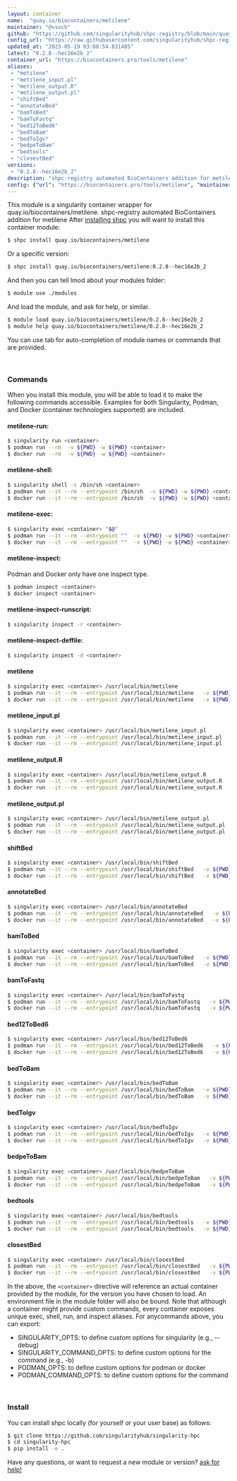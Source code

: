 ```yaml
---
layout: container
name:  "quay.io/biocontainers/metilene"
maintainer: "@vsoch"
github: "https://github.com/singularityhub/shpc-registry/blob/main/quay.io/biocontainers/metilene/container.yaml"
config_url: "https://raw.githubusercontent.com/singularityhub/shpc-registry/main/quay.io/biocontainers/metilene/container.yaml"
updated_at: "2023-05-19 03:08:54.831485"
latest: "0.2.8--hec16e2b_2"
container_url: "https://biocontainers.pro/tools/metilene"
aliases:
 - "metilene"
 - "metilene_input.pl"
 - "metilene_output.R"
 - "metilene_output.pl"
 - "shiftBed"
 - "annotateBed"
 - "bamToBed"
 - "bamToFastq"
 - "bed12ToBed6"
 - "bedToBam"
 - "bedToIgv"
 - "bedpeToBam"
 - "bedtools"
 - "closestBed"
versions:
 - "0.2.8--hec16e2b_2"
description: "shpc-registry automated BioContainers addition for metilene"
config: {"url": "https://biocontainers.pro/tools/metilene", "maintainer": "@vsoch", "description": "shpc-registry automated BioContainers addition for metilene", "latest": {"0.2.8--hec16e2b_2": "sha256:a32860d56312ec89f0e1c0b522563b14462adca62c4eb080c7e688cd2266f90c"}, "tags": {"0.2.8--hec16e2b_2": "sha256:a32860d56312ec89f0e1c0b522563b14462adca62c4eb080c7e688cd2266f90c"}, "docker": "quay.io/biocontainers/metilene", "aliases": {"metilene": "/usr/local/bin/metilene", "metilene_input.pl": "/usr/local/bin/metilene_input.pl", "metilene_output.R": "/usr/local/bin/metilene_output.R", "metilene_output.pl": "/usr/local/bin/metilene_output.pl", "shiftBed": "/usr/local/bin/shiftBed", "annotateBed": "/usr/local/bin/annotateBed", "bamToBed": "/usr/local/bin/bamToBed", "bamToFastq": "/usr/local/bin/bamToFastq", "bed12ToBed6": "/usr/local/bin/bed12ToBed6", "bedToBam": "/usr/local/bin/bedToBam", "bedToIgv": "/usr/local/bin/bedToIgv", "bedpeToBam": "/usr/local/bin/bedpeToBam", "bedtools": "/usr/local/bin/bedtools", "closestBed": "/usr/local/bin/closestBed"}}
---
```


This module is a singularity container wrapper for quay.io/biocontainers/metilene.
shpc-registry automated BioContainers addition for metilene
After [installing shpc](#install) you will want to install this container module:


```bash
$ shpc install quay.io/biocontainers/metilene
```

Or a specific version:

```bash
$ shpc install quay.io/biocontainers/metilene:0.2.8--hec16e2b_2
```

And then you can tell lmod about your modules folder:

```bash
$ module use ./modules
```

And load the module, and ask for help, or similar.

```bash
$ module load quay.io/biocontainers/metilene/0.2.8--hec16e2b_2
$ module help quay.io/biocontainers/metilene/0.2.8--hec16e2b_2
```

You can use tab for auto-completion of module names or commands that are provided.

<br>

### Commands

When you install this module, you will be able to load it to make the following commands accessible.
Examples for both Singularity, Podman, and Docker (container technologies supported) are included.

#### metilene-run:

```bash
$ singularity run <container>
$ podman run --rm  -v ${PWD} -w ${PWD} <container>
$ docker run --rm  -v ${PWD} -w ${PWD} <container>
```

#### metilene-shell:

```bash
$ singularity shell -s /bin/sh <container>
$ podman run --it --rm --entrypoint /bin/sh  -v ${PWD} -w ${PWD} <container>
$ docker run --it --rm --entrypoint /bin/sh  -v ${PWD} -w ${PWD} <container>
```

#### metilene-exec:

```bash
$ singularity exec <container> "$@"
$ podman run --it --rm --entrypoint ""  -v ${PWD} -w ${PWD} <container> "$@"
$ docker run --it --rm --entrypoint ""  -v ${PWD} -w ${PWD} <container> "$@"
```

#### metilene-inspect:

Podman and Docker only have one inspect type.

```bash
$ podman inspect <container>
$ docker inspect <container>
```

#### metilene-inspect-runscript:

```bash
$ singularity inspect -r <container>
```

#### metilene-inspect-deffile:

```bash
$ singularity inspect -d <container>
```


#### metilene

```bash
$ singularity exec <container> /usr/local/bin/metilene
$ podman run --it --rm --entrypoint /usr/local/bin/metilene   -v ${PWD} -w ${PWD} <container> -c " $@"
$ docker run --it --rm --entrypoint /usr/local/bin/metilene   -v ${PWD} -w ${PWD} <container> -c " $@"
```


#### metilene_input.pl

```bash
$ singularity exec <container> /usr/local/bin/metilene_input.pl
$ podman run --it --rm --entrypoint /usr/local/bin/metilene_input.pl   -v ${PWD} -w ${PWD} <container> -c " $@"
$ docker run --it --rm --entrypoint /usr/local/bin/metilene_input.pl   -v ${PWD} -w ${PWD} <container> -c " $@"
```


#### metilene_output.R

```bash
$ singularity exec <container> /usr/local/bin/metilene_output.R
$ podman run --it --rm --entrypoint /usr/local/bin/metilene_output.R   -v ${PWD} -w ${PWD} <container> -c " $@"
$ docker run --it --rm --entrypoint /usr/local/bin/metilene_output.R   -v ${PWD} -w ${PWD} <container> -c " $@"
```


#### metilene_output.pl

```bash
$ singularity exec <container> /usr/local/bin/metilene_output.pl
$ podman run --it --rm --entrypoint /usr/local/bin/metilene_output.pl   -v ${PWD} -w ${PWD} <container> -c " $@"
$ docker run --it --rm --entrypoint /usr/local/bin/metilene_output.pl   -v ${PWD} -w ${PWD} <container> -c " $@"
```


#### shiftBed

```bash
$ singularity exec <container> /usr/local/bin/shiftBed
$ podman run --it --rm --entrypoint /usr/local/bin/shiftBed   -v ${PWD} -w ${PWD} <container> -c " $@"
$ docker run --it --rm --entrypoint /usr/local/bin/shiftBed   -v ${PWD} -w ${PWD} <container> -c " $@"
```


#### annotateBed

```bash
$ singularity exec <container> /usr/local/bin/annotateBed
$ podman run --it --rm --entrypoint /usr/local/bin/annotateBed   -v ${PWD} -w ${PWD} <container> -c " $@"
$ docker run --it --rm --entrypoint /usr/local/bin/annotateBed   -v ${PWD} -w ${PWD} <container> -c " $@"
```


#### bamToBed

```bash
$ singularity exec <container> /usr/local/bin/bamToBed
$ podman run --it --rm --entrypoint /usr/local/bin/bamToBed   -v ${PWD} -w ${PWD} <container> -c " $@"
$ docker run --it --rm --entrypoint /usr/local/bin/bamToBed   -v ${PWD} -w ${PWD} <container> -c " $@"
```


#### bamToFastq

```bash
$ singularity exec <container> /usr/local/bin/bamToFastq
$ podman run --it --rm --entrypoint /usr/local/bin/bamToFastq   -v ${PWD} -w ${PWD} <container> -c " $@"
$ docker run --it --rm --entrypoint /usr/local/bin/bamToFastq   -v ${PWD} -w ${PWD} <container> -c " $@"
```


#### bed12ToBed6

```bash
$ singularity exec <container> /usr/local/bin/bed12ToBed6
$ podman run --it --rm --entrypoint /usr/local/bin/bed12ToBed6   -v ${PWD} -w ${PWD} <container> -c " $@"
$ docker run --it --rm --entrypoint /usr/local/bin/bed12ToBed6   -v ${PWD} -w ${PWD} <container> -c " $@"
```


#### bedToBam

```bash
$ singularity exec <container> /usr/local/bin/bedToBam
$ podman run --it --rm --entrypoint /usr/local/bin/bedToBam   -v ${PWD} -w ${PWD} <container> -c " $@"
$ docker run --it --rm --entrypoint /usr/local/bin/bedToBam   -v ${PWD} -w ${PWD} <container> -c " $@"
```


#### bedToIgv

```bash
$ singularity exec <container> /usr/local/bin/bedToIgv
$ podman run --it --rm --entrypoint /usr/local/bin/bedToIgv   -v ${PWD} -w ${PWD} <container> -c " $@"
$ docker run --it --rm --entrypoint /usr/local/bin/bedToIgv   -v ${PWD} -w ${PWD} <container> -c " $@"
```


#### bedpeToBam

```bash
$ singularity exec <container> /usr/local/bin/bedpeToBam
$ podman run --it --rm --entrypoint /usr/local/bin/bedpeToBam   -v ${PWD} -w ${PWD} <container> -c " $@"
$ docker run --it --rm --entrypoint /usr/local/bin/bedpeToBam   -v ${PWD} -w ${PWD} <container> -c " $@"
```


#### bedtools

```bash
$ singularity exec <container> /usr/local/bin/bedtools
$ podman run --it --rm --entrypoint /usr/local/bin/bedtools   -v ${PWD} -w ${PWD} <container> -c " $@"
$ docker run --it --rm --entrypoint /usr/local/bin/bedtools   -v ${PWD} -w ${PWD} <container> -c " $@"
```


#### closestBed

```bash
$ singularity exec <container> /usr/local/bin/closestBed
$ podman run --it --rm --entrypoint /usr/local/bin/closestBed   -v ${PWD} -w ${PWD} <container> -c " $@"
$ docker run --it --rm --entrypoint /usr/local/bin/closestBed   -v ${PWD} -w ${PWD} <container> -c " $@"
```



In the above, the `<container>` directive will reference an actual container provided
by the module, for the version you have chosen to load. An environment file in the
module folder will also be bound. Note that although a container
might provide custom commands, every container exposes unique exec, shell, run, and
inspect aliases. For anycommands above, you can export:

 - SINGULARITY_OPTS: to define custom options for singularity (e.g., --debug)
 - SINGULARITY_COMMAND_OPTS: to define custom options for the command (e.g., -b)
 - PODMAN_OPTS: to define custom options for podman or docker
 - PODMAN_COMMAND_OPTS: to define custom options for the command

<br>

### Install

You can install shpc locally (for yourself or your user base) as follows:

```bash
$ git clone https://github.com/singularityhub/singularity-hpc
$ cd singularity-hpc
$ pip install -e .
```

Have any questions, or want to request a new module or version? [ask for help!](https://github.com/singularityhub/singularity-hpc/issues)